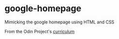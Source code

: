 # google-homepage
Mimicking the google homepage using HTML and  CSS

From the Odin Project's [curriculum](http://www.theodinproject.com/courses/web-development-101/lessons/html-css)
